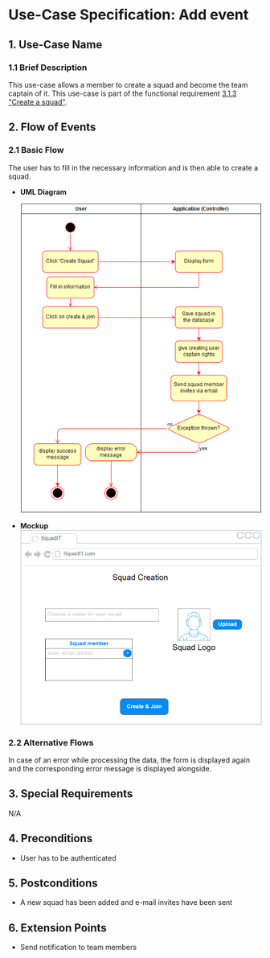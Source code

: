 # Use-Case Specification: Add event

## 1. Use-Case Name

### 1.1 Brief Description

This use-case allows a member to create a squad and become the team captain of it.
This use-case is part of the functional requirement [3.1.3 "Create a squad"](SRS.md#313-create-a-squad).

## 2. Flow of Events

### 2.1 Basic Flow

The user has to fill in the necessary information and is then able to create a squad.

* **UML Diagram**

  ![uml][]
* **Mockup**
  ![mock][]

### 2.2 Alternative Flows

In case of an error while processing the data, the form is displayed again and the corresponding error message is displayed alongside.

## 3. Special Requirements

N/A

## 4. Preconditions

* User has to be authenticated

## 5. Postconditions

* A new squad has been added and e-mail invites have been sent

## 6. Extension Points

* Send notification to team members

<!-- link definitions -->
[uml]: UC_CreateSquad_Activity.png "UML Diagram: UC Create Squad"
[mock]: UC_CreateSquad_Mockup.png "Mockup: UC Create Squad"
